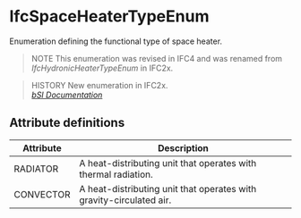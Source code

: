 IfcSpaceHeaterTypeEnum
======================
Enumeration defining the functional type of space heater.  
  
> NOTE  This enumeration was revised in IFC4 and was renamed from
> _IfcHydronicHeaterTypeEnum_ in IFC2x.  
  
> HISTORY  New enumeration in IFC2x.  
[ _bSI
Documentation_](https://standards.buildingsmart.org/IFC/DEV/IFC4_2/FINAL/HTML/schema/ifchvacdomain/lexical/ifcspaceheatertypeenum.htm)


Attribute definitions
---------------------
| Attribute   | Description                                                         |
|-------------|---------------------------------------------------------------------|
| RADIATOR    | A heat-distributing unit that operates with thermal radiation.      |
| CONVECTOR   | A heat-distributing unit that operates with gravity-circulated air. |

